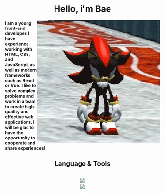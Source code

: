 <h1 align="center">Hello, i'm Bae</h1>

<img align="right" width="400" src="https://github.com/Bae-Kabirov/Bae-Kabirov/blob/master/SHADOW.gif" alt="SHADOW GIF"/>

<h4>
  I am a young front-end developer. I have experience working with HTML, CSS, and JavaScript, as well as modern frameworks such as React or Vue.  I like to solve complex problems and work in a team to create high-quality and effective web applications. I will be glad to have the opportunity to cooperate and share experiences!
</h4>

<h2 align="center">Language & Tools</h2>

<br/>
<div align="center">
    <img src="https://skillicons.dev/icons?i=html,css,sass,js,jquery,php,vue,gulp,webpack,wordpress" /><br>
    <img src="https://skillicons.dev/icons?i=vscode,atom,figma,obsidian,notion" /><br>
</div>
